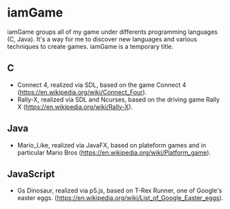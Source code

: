 # iamGame
iamGame groups all of my game under differents programming languages (C, Java). It's a way for me to discover new languages and various techniques to create games. iamGame is a temporary title.

## C
- Connect 4, realized via SDL, based on the game Connect 4 (https://en.wikipedia.org/wiki/Connect_Four).
- Rally-X, realized via SDL and Ncurses, based on the driving game Rally X (https://en.wikipedia.org/wiki/Rally-X).

## Java
- Mario_Like, realized via JavaFX, based on plateform games and in particular Mario Bros (https://en.wikipedia.org/wiki/Platform_game).

## JavaScript
- Gs Dinosaur, realized via p5.js, based on T-Rex Runner, one of Google's easter eggs. (https://en.wikipedia.org/wiki/List_of_Google_Easter_eggs).
